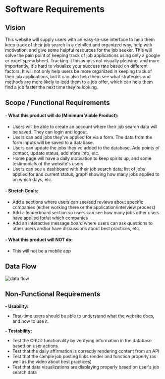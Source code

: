# Software Requirements

## Vision

This website will supply users with an easy-to-use interface to help them keep track of their job search in a detailed and organized way, help with motivation, and give some helpful resources for the job seeker.
This will solve the pain point of keeping track of job applications using only a google or excel spreadsheet. Tracking it this way is not visually pleasing, and more importantly, it's hard to visualize your success rate based on different factors.
It will not only help users be more organized in keeping track of their job applications, but it can also help them see what strategies and methods are more likely to lead them to a job offer, which can help them find a job faster the next time they're looking.

## Scope / Functional Requirements

#### - What this product will do (Minimum Viable Product):
  -   Users will be able to create an account where their job search data will be saved. They can login and logout.
  -   Users can add jobs they've applied for via a form. The data from the form inputs will be saved to a database.
  -   Users can update the jobs they've added to the database. Add points of contact, update status, add more info, etc.
  -   Home page will have a daily motivation to keep spirits up, and some testimonials of the website's users
  -   Users can see a dashboard with their job search data: list of jobs applied for and current status, graph showing how many jobs applied to on which days, etc.

#### - Stretch Goals:
  - Add a sections where users can see/add reviews about specific companies (either working there or the application/interview process)
  - Add a leaderboard section so users can see how many jobs other users have applied for/at which companies
  - Add an interactive message board where users can ask questions to other users and/or have discussions about best practices, etc.

#### - What this product will NOT do:
  - This will not be a mobile app

## Data Flow

![data flow](https://user-images.githubusercontent.com/107962287/219827460-835e4716-5211-45a2-a8da-feda103ba130.png)


## Non-Functional Requirements

**- Usability:**
  - First-time users should be able to understand what the website does, and how to use it.

**- Testability:**
  - Test the CRUD functionality by verifying information in the database based on user actions
  - Test that the daily affirmation is correctly rendering content from an API
  - Test that the sample job posting links render and function properly (as well as the video about best practices)
  - Test that data visualizations are displaying properly based on user's job search data
